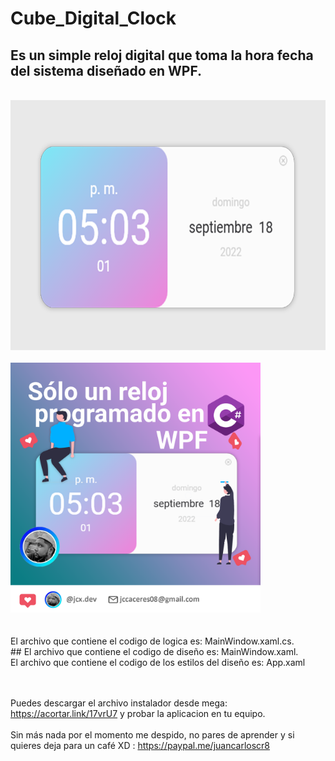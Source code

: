 # Cube_Digital_Clock
## Es un simple reloj digital que toma la hora  fecha del sistema diseñado en WPF. 
 
<br>
<img src = "media/cubeclockimg2.png" height = "400px" />
<br/>
<br>
<img src = "media/cubeclock_Insta_Post.png" height = "400px" >
<br>

<br>
<br>
 El archivo que contiene el codigo de logica es: MainWindow.xaml.cs.
<br>
## El archivo que contiene el codigo de diseño es: MainWindow.xaml.
<br>
 El archivo que contiene el codigo de los estilos del diseño es: App.xaml
<br>
<br>
<br>

Puedes descargar el archivo instalador desde mega:  https://acortar.link/17vrU7  y probar la aplicacion en tu equipo.
<br>
<br>
Sin más nada por el momento me despido, no pares de aprender y si quieres deja para un café XD : https://paypal.me/juancarloscr8
